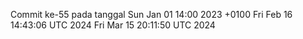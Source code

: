 Commit ke-55 pada tanggal Sun Jan 01 14:00 2023 +0100
Fri Feb 16 14:43:06 UTC 2024
Fri Mar 15 20:11:50 UTC 2024
